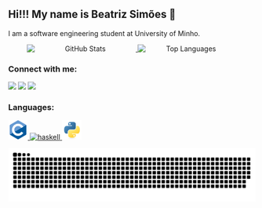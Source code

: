 ## Hi!!! My name is Beatriz Simões 🖤
I am a software engineering student at University of Minho.

<div style="text-align: center;">
  <a href="https://github.com/beatrizlsimoes">
    <img src="https://github-readme-stats.vercel.app/api?username=beatrizlsimoes&show_icons=true&theme=dracula&include_all_commits=true&count_private=true" alt="GitHub Stats" style="width: 44%; display: inline-block;">
    <img src="https://github-readme-stats.vercel.app/api/top-langs/?username=beatrizlsimoes&layout=compact&langs_count=7&theme=dracula" alt="Top Languages" style="width: 40%; display: inline-block;">
  </a>
</div>



<h3 align="left">Connect with me:</h3>
<div>
  <a href="https://www.youtube.com/channel/UCfKBJQQtidGXF8XeToMjtpA" target="_blank"><img src="https://img.shields.io/badge/YouTube-FF0000?style=for-the-badge&logo=youtube&logoColor=white" target="_blank"></a>
  <a href="https://instagram.com/beatriz_simoes29" target="_blank"><img src="https://img.shields.io/badge/-Instagram-%23E4405F?style=for-the-badge&logo=instagram&logoColor=white" target="_blank"></a> 
  <a href = "mailto:biasimoes2911@gmail.com"><img src="https://img.shields.io/badge/-Gmail-%23333?style=for-the-badge&logo=gmail&logoColor=white" target="_blank"></a>
 
</div>

<h3 align="left">Languages:</h3>
<p align="left"> <a href="https://www.cprogramming.com/" target="_blank" rel="noreferrer"> <img src="https://raw.githubusercontent.com/devicons/devicon/master/icons/c/c-original.svg" alt="c" width="40" height="40"/> </a> <a href="https://www.haskell.org/" target="_blank" rel="noreferrer"> <img src="https://upload.wikimedia.org/wikipedia/commons/1/1c/Haskell-Logo.svg" alt="haskell" width="40" height="40"/> </a> <a href="https://www.python.org" target="_blank" rel="noreferrer"> <img src="https://raw.githubusercontent.com/devicons/devicon/master/icons/python/python-original.svg" alt="python" width="40" height="40"/> </a> </p>

<picture>
  <source media="(prefers-color-scheme: dark)" srcset="https://raw.githubusercontent.com/platane/platane/output/github-contribution-grid-snake-dark.svg">
  <source media="(prefers-color-scheme: light)" srcset="https://raw.githubusercontent.com/platane/platane/output/github-contribution-grid-snake.svg">
  <img alt="github contribution grid snake animation" src="https://raw.githubusercontent.com/platane/platane/output/github-contribution-grid-snake.svg">
</picture>
